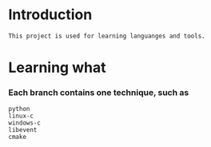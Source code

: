 Introduction
=====
    This project is used for learning languanges and tools.


Learning what
=====
### Each branch contains one technique, such as
    python  
    linux-c  
    windows-c  
    libevent  
    cmake  

